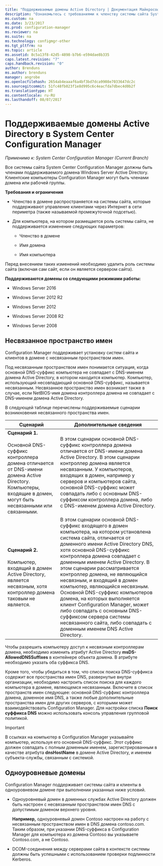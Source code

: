 ```yaml
---
title: "Поддерживаемые домены Active Directory | Документация Майкрософт"
description: "Ознакомьтесь с требованиями к членству системы сайта System Center Configuration Manager в домене Active Directory."
ms.custom: na
ms.date: 3/23/2017
ms.prod: configuration-manager
ms.reviewer: na
ms.suite: na
ms.technology: configmgr-other
ms.tgt_pltfrm: na
ms.topic: article
ms.assetid: 8c5a13f8-42d5-4898-b7b6-e594dae8b335
caps.latest.revision: "7"
caps.handback.revision: "0"
author: Brenduns
ms.author: brenduns
manager: angrobe
ms.openlocfilehash: 2654ab4eaaaf6a4bf3bd7dca9908e7033647dc2c
ms.sourcegitcommit: 51fc48fb023f1e8d995c6c4eacfda7dbec4d0b2f
ms.translationtype: HT
ms.contentlocale: ru-RU
ms.lasthandoff: 08/07/2017
---
```

# <a name="supported-active-directory-domains-for-system-center-configuration-manager"></a>Поддерживаемые домены Active Directory в System Center Configuration Manager

*Применимо к: System Center Configuration Manager (Current Branch)*

Все системы сайта System Center Configuration Manager должны быть членами поддерживаемого домена Windows Server Active Directory. Клиентские компьютеры Configuration Manager могут быть членами домена или рабочей группы.  

 **Требования и ограничения**  

-   Членство в домене распространяется на системы сайта, которые поддерживают управление клиентами через Интернет в сети периметра (также называемой промежуточной подсетью).  

-   Для компьютера, на котором размещается роль системы сайта, не поддерживается изменение следующих параметров:  

    -   Членство в домене  

    -   Имя домена  

    -   Имя компьютера  

Перед внесением таких изменений необходимо удалить роль системы сайта (включая сам сайт, если он является сервером сайта).  

**Поддерживаются домены со следующими режимами работы:**  
- Windows Server 2016

- Windows Server 2012 R2  

- Windows Server 2012

- Windows Server 2008 R2

- Windows Server 2008  







##  <a name="bkmk_Disjoint"></a> Несвязанное пространство имен  
Configuration Manager поддерживает установку систем сайта и клиентов в домене с несвязанным пространством имен.  

Под несвязанным пространством имен понимается ситуация, когда основной DNS-суффикс компьютера не совпадает с DNS-именем домена Active Directory, в котором находится компьютер. Компьютер, использующий несовпадающий основной DNS-суффикс, называется несвязанным. Несвязанное пространство имен возникает также в случае, если NetBIOS-имя домена контроллера домена не совпадает с DNS-именем домена Active Directory.  

В следующей таблице перечислены поддерживаемые сценарии возникновения несвязанного пространства имен.  

|Сценарий|Дополнительные сведения|  
|--------------|----------------------|  
|**Сценарий 1.**<br /><br /> Основной DNS-суффикс контроллера домена отличается от DNS-имени домена Active Directory. Компьютеры, входящие в домен, могут быть несвязанными или связанными.|В этом сценарии основной DNS-суффикс контроллера домена отличается от DNS-имени домена Active Directory. В этом сценарии контроллер домена является несвязанным. У компьютеров, входящих в домен, например у серверов и компьютеров сайта, основной DNS-суффикс может совпадать либо с основным DNS-суффиксом контроллера домена, либо с DNS-именем домена Active Directory.|  
|**Сценарий 2.**<br /><br /> Компьютер, входящий в домен Active Directory, является несвязным, хотя контроллер домена таковым не является.|В этом сценарии основной DNS-суффикс входящего в домен компьютера, на котором установлена система сайта, отличается от доменного имени Active Directory DNS, хотя основной DNS-суффикс контроллера домена совпадает с доменным именем Active Directory. В этом сценарии рассматривается контроллер домена, не являющийся несвязным, и входящий в домен компьютер, являющийся несвязным. Основной DNS-суффикс компьютеров домена, на которых выполняется клиент Configuration Manager, может либо совпадать с основным DNS-суффиксом сервера системы несвязанного сайта, либо совпадать с доменным именем DNS Active Directory.|  

 Чтобы разрешить компьютеру доступ к несвязным контроллерам домена, необходимо изменить атрибут Active Directory **msDS-AllowedDNSSuffixes** в контейнере объекта домена. В атрибуте необходимо указать оба суффикса DNS.  

 Кроме того, чтобы убедиться в том, что список поиска DNS-суффикса содержит все пространства имен DNS, развернутые внутри организации, необходимо настроить список поиска для каждого компьютера в домене, являющемся несвязанным. Включите в список пространств имен следующее: основной DNS-суффикс контроллера домена, доменное имя DNS, а также любые дополнительные пространства имен для других серверов, с которыми может взаимодействовать Configuration Manager. Для настройки списка **Поиск суффикса DNS** можно использовать консоль управления групповой политикой.  

> [!IMPORTANT]  
>  В ссылках на компьютер в Configuration Manager указывайте компьютер, используя его основной DNS-суффикс. Этот суффикс должен совпадать с полным доменным именем, зарегистрированным в качестве атрибута **dnsHostName** в домене Active Directory, и именем субъекта-службы, связанным с системой.  

##  <a name="bkmk_SLD"></a> Одноуровневые домены  
 Configuration Manager поддерживает системы сайта и клиенты в одноуровневом домене при выполнении указанных ниже условий.  

-   Одноуровневый домен в доменных службах Active Directory должен быть настроен с несвязанным пространством имен DNS с допустимым доменом верхнего уровня.  

     **Например,** одноуровневый домен Contoso настроен на работу с несвязанным пространством имен в DNS домена contoso.com. Таким образом, при указании DNS-суффикса в Configuration Manager для компьютера из домена Contoso вы указываете Contoso.com, а не Contoso.  

-   DCOM-соединения между серверами сайта в контексте системы должны быть успешными с использованием проверки подлинности Kerberos.  
